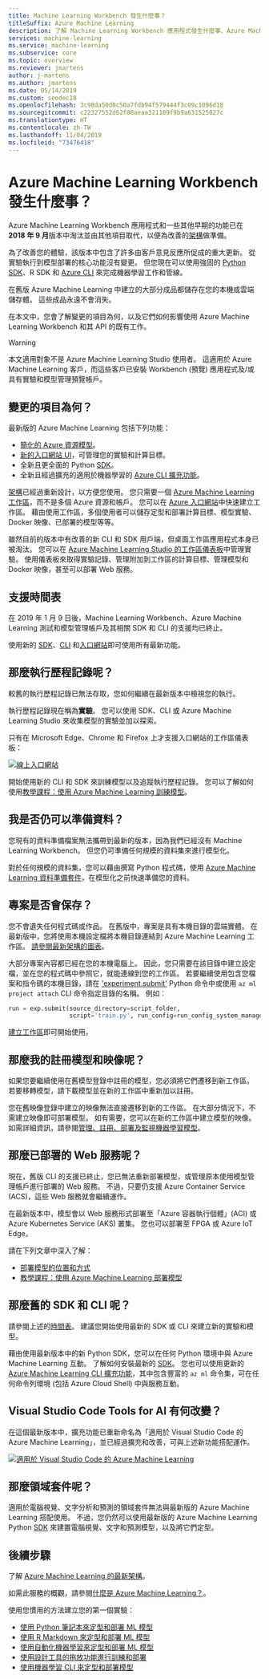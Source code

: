 ```yaml
---
title: Machine Learning Workbench 發生什麼事？
titleSuffix: Azure Machine Learning
description: 了解 Machine Learning Workbench 應用程式發生什麼事、Azure Machine Learning 中有什麼變更，以及支援時間表為何。
services: machine-learning
ms.service: machine-learning
ms.subservice: core
ms.topic: overview
ms.reviewer: jmartens
author: j-martens
ms.author: jmartens
ms.date: 05/14/2019
ms.custom: seodec18
ms.openlocfilehash: 3c98da50d0c50a7fdb94f579444f3c09c1096d18
ms.sourcegitcommit: c22327552d62f88aeaa321189f9b9a631525027c
ms.translationtype: HT
ms.contentlocale: zh-TW
ms.lasthandoff: 11/04/2019
ms.locfileid: "73476418"
---
```

# <a name="what-happened-to-azure-machine-learning-workbench"></a>Azure Machine Learning Workbench 發生什麼事？

Azure Machine Learning Workbench 應用程式和一些其他早期的功能已在 **2018 年 9 月**版本中淘汰並由其他項目取代，以便為改善的[架構](concept-azure-machine-learning-architecture.md)做準備。

為了改善您的體驗，該版本中包含了許多由客戶意見反應所促成的重大更新。 從實驗執行到模型部署的核心功能沒有變更。 但您現在可以使用強固的 <a href="https://docs.microsoft.com/python/api/overview/azure/ml/intro?view=azure-ml-py" target="_blank">Python SDK</a>、R SDK 和 [Azure CLI](reference-azure-machine-learning-cli.md) 來完成機器學習工作和管線。

在舊版 Azure Machine Learning 中建立的大部分成品都儲存在您的本機或雲端儲存體。 這些成品永遠不會消失。

在本文中，您會了解變更的項目為何，以及它們如何影響使用 Azure Machine Learning Workbench 和其 API 的既有工作。

>[!Warning]
>本文適用對象不是 Azure Machine Learning Studio 使用者。 這適用於 Azure Machine Learning 客戶，而這些客戶已安裝 Workbench (預覽) 應用程式及/或具有實驗和模型管理預覽帳戶。


## <a name="what-changed"></a>變更的項目為何？

最新版的 Azure Machine Learning 包括下列功能：
+ [簡化的 Azure 資源模型](concept-azure-machine-learning-architecture.md)。
+ [新的入口網站 UI](how-to-track-experiments.md)，可管理您的實驗和計算目標。
+ 全新且更全面的 Python <a href="https://docs.microsoft.com/python/api/overview/azure/ml/intro?view=azure-ml-py" target="_blank">SDK</a>。
+ 全新且經過擴充的適用於機器學習的 [Azure CLI 擴充功能](reference-azure-machine-learning-cli.md)。

[架構](concept-azure-machine-learning-architecture.md)已經過重新設計，以方便您使用。 您只需要一個 [Azure Machine Learning 工作區](concept-workspace.md)，而不是多個 Azure 資源和帳戶。 您可以在 [Azure 入口網站](how-to-manage-workspace.md)中快速建立工作區。 藉由使用工作區，多個使用者可以儲存定型和部署計算目標、模型實驗、Docker 映像、已部署的模型等等。

雖然目前的版本中有改善的新 CLI 和 SDK 用戶端，但桌面工作區應用程式本身已被淘汰。 您可以在 [Azure Machine Learning Studio 的工作區儀表板](how-to-track-experiments.md#view-the-experiment-in-the-web-portal)中管理實驗。 使用儀表板來取得實驗記錄、管理附加到工作區的計算目標、管理模型和 Docker 映像，甚至可以部署 Web 服務。

<a name="timeline"></a>

## <a name="support-timeline"></a>支援時間表

在 2019 年 1 月 9 日後，Machine Learning Workbench、Azure Machine Learning 測試和模型管理帳戶及其相關 SDK 和 CLI 的支援均已終止。

使用新的 <a href="https://docs.microsoft.com/python/api/overview/azure/ml/intro?view=azure-ml-py" target="_blank">SDK</a>、[CLI](reference-azure-machine-learning-cli.md) 和[入口網站](how-to-manage-workspace.md)即可使用所有最新功能。

## <a name="what-about-run-histories"></a>那麼執行歷程記錄呢？

較舊的執行歷程記錄已無法存取，您如何繼續在最新版本中檢視您的執行。

執行歷程記錄現在稱為**實驗**。 您可以使用 SDK、CLI 或 Azure Machine Learning Studio 來收集模型的實驗並加以探索。

只有在 Microsoft Edge、Chrome 和 Firefox 上才支援入口網站的工作區儀表板：

[![線上入口網站](./media/overview-what-happened-to-workbench/image001.png)](./media/overview-what-happened-to-workbench/image001.png#lightbox)

開始使用新的 CLI 和 SDK 來訓練模型以及追蹤執行歷程記錄。 您可以了解如何使用[教學課程：使用 Azure Machine Learning 訓練模型](tutorial-train-models-with-aml.md)。

## <a name="can-i-still-prep-data"></a>我是否仍可以準備資料？

您現有的資料準備檔案無法攜帶到最新的版本，因為我們已經沒有 Machine Learning Workbench。 但您仍可準備任何規模的資料集來進行模型化。

對於任何規模的資料集，您可以藉由撰寫 Python 程式碼，使用 [Azure Machine Learning 資料準備套件](https://aka.ms/data-prep-sdk)，在模型化之前快速準備您的資料。

## <a name="will-projects-persist"></a>專案是否會保存？

您不會遺失任何程式碼或作品。 在舊版中，專案是具有本機目錄的雲端實體。 在最新版中，您將使用本機設定檔將本機目錄連結到 Azure Machine Learning 工作區。 [請參閱最新架構的圖表](concept-azure-machine-learning-architecture.md)。

大部分專案內容都已經在您的本機電腦上。 因此，您只需要在該目錄中建立設定檔，並在您的程式碼中參照它，就能連線到您的工作區。 若要繼續使用包含您檔案和指令碼的本機目錄，請在 ['experiment.submit'](https://docs.microsoft.com/python/api/azureml-core/azureml.core.experiment.experiment?view=azure-ml-py) Python 命令中或使用 `az ml project attach` CLI 命令指定目錄的名稱。  例如︰
```python
run = exp.submit(source_directory=script_folder,
                 script='train.py', run_config=run_config_system_managed)
```

[建立工作區](how-to-manage-workspace.md)即可開始使用。

## <a name="what-about-my-registered-models-and-images"></a>那麼我的註冊模型和映像呢？

如果您要繼續使用在舊模型登錄中註冊的模型，您必須將它們遷移到新工作區。 若要移轉模型，請下載模型並在新的工作區中重新加以註冊。

您在舊映像登錄中建立的映像無法直接遷移到新的工作區。 在大部分情況下，不需建立映像即可部署模型。 如有需要，您可以在新的工作區中建立模型的映像。 如需詳細資訊，請參閱[管理、註冊、部署及監視機器學習模型](concept-model-management-and-deployment.md)。

## <a name="what-about-deployed-web-services"></a>那麼已部署的 Web 服務呢？

現在，舊版 CLI 的支援已終止，您已無法重新部署模型，或管理原本使用模型管理帳戶進行部署的 Web 服務。 不過，只要仍支援 Azure Container Service (ACS)，這些 Web 服務就會繼續運作。

在最新版本中，模型會以 Web 服務形式部署至「Azure 容器執行個體」(ACI) 或 Azure Kubernetes Service (AKS) 叢集。 您也可以部署至 FPGA 或 Azure IoT Edge。

請在下列文章中深入了解：
+ [部署模型的位置和方式](how-to-deploy-and-where.md)
+ [教學課程：使用 Azure Machine Learning 部署模型](tutorial-deploy-models-with-aml.md)

## <a name="what-about-the-old-sdk-and-cli"></a>那麼舊的 SDK 和 CLI 呢？

請參閱上述的[時間表](#timeline)。 建議您開始使用最新的 SDK 或 CLI 來建立新的實驗和模型。

藉由使用最新版本中的新 Python SDK，您可以在任何 Python 環境中與 Azure Machine Learning 互動。 了解如何安裝最新的 <a href="https://docs.microsoft.com/python/api/overview/azure/ml/intro?view=azure-ml-py" target="_blank">SDK</a>。 您也可以使用更新的 [Azure Machine Learning CLI 擴充功能](reference-azure-machine-learning-cli.md)，其中包含豐富的 `az ml` 命令集，可在任何命令列環境 (包括 Azure Cloud Shell) 中與服務互動。

## <a name="what-about-visual-studio-code-tools-for-ai"></a>Visual Studio Code Tools for AI 有何改變？

在這個最新版本中，擴充功能已重新命名為「適用於 Visual Studio Code 的 Azure Machine Learning」，並已經過擴充和改善，可與上述新功能搭配運作。

[![適用於 Visual Studio Code 的 Azure Machine Learning](./media/overview-what-happened-to-workbench/vscode.png)](./media/overview-what-happened-to-workbench/vscode-big.png#lightbox)

## <a name="what-about-domain-packages"></a>那麼領域套件呢？

適用於電腦視覺、文字分析和預測的領域套件無法與最新版的 Azure Machine Learning 搭配使用。 不過，您仍然可以使用最新版的 Azure Machine Learning Python <a href="https://docs.microsoft.com/python/api/overview/azure/ml/intro?view=azure-ml-py" target="_blank">SDK</a> 來建置電腦視覺、文字和預測模型，以及將它們定型。

## <a name="next-steps"></a>後續步驟

了解 [Azure Machine Learning 的最新架構](concept-azure-machine-learning-architecture.md)。

如需此服務的概觀，請參閱[什麼是 Azure Machine Learning？](overview-what-is-azure-ml.md)。

使用您慣用的方法建立您的第一個實驗：
  + [使用 Python 筆記本來定型和部署 ML 模型](tutorial-1st-experiment-sdk-setup.md)
  + [使用 R Markdown 來定型和部署 ML 模型]( tutorial-1st-r-experiment.md) 
  + [使用自動化機器學習來定型和部署 ML 模型](ui-tutorial-automobile-price-train-score.md) 
  + [使用設計工具的拖放功能進行訓練和部署](tutorial-first-experiment-automated-ml.md) 
  + [使用機器學習 CLI 來定型和部署模型](tutorial-train-deploy-model-cli.md)